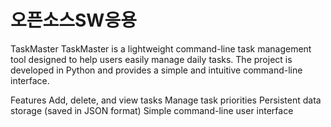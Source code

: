 # 오픈소스SW응용
TaskMaster
TaskMaster is a lightweight command-line task management tool designed to help users easily manage daily tasks. The project is developed in Python and provides a simple and intuitive command-line interface.

Features
Add, delete, and view tasks
Manage task priorities
Persistent data storage (saved in JSON format)
Simple command-line user interface
